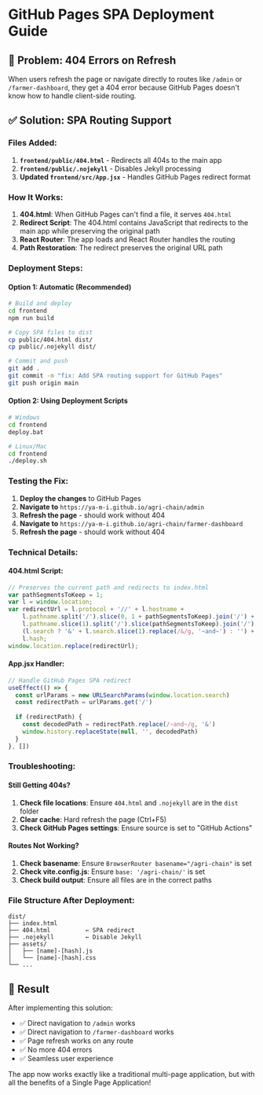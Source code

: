 # GitHub Pages SPA Deployment Guide

## 🚨 Problem: 404 Errors on Refresh

When users refresh the page or navigate directly to routes like `/admin` or `/farmer-dashboard`, they get a 404 error because GitHub Pages doesn't know how to handle client-side routing.

## ✅ Solution: SPA Routing Support

### Files Added:

1. **`frontend/public/404.html`** - Redirects all 404s to the main app
2. **`frontend/public/.nojekyll`** - Disables Jekyll processing
3. **Updated `frontend/src/App.jsx`** - Handles GitHub Pages redirect format

### How It Works:

1. **404.html**: When GitHub Pages can't find a file, it serves `404.html`
2. **Redirect Script**: The 404.html contains JavaScript that redirects to the main app while preserving the original path
3. **React Router**: The app loads and React Router handles the routing
4. **Path Restoration**: The redirect preserves the original URL path

### Deployment Steps:

#### Option 1: Automatic (Recommended)
```bash
# Build and deploy
cd frontend
npm run build

# Copy SPA files to dist
cp public/404.html dist/
cp public/.nojekyll dist/

# Commit and push
git add .
git commit -m "fix: Add SPA routing support for GitHub Pages"
git push origin main
```

#### Option 2: Using Deployment Scripts
```bash
# Windows
cd frontend
deploy.bat

# Linux/Mac
cd frontend
./deploy.sh
```

### Testing the Fix:

1. **Deploy the changes** to GitHub Pages
2. **Navigate to** `https://ya-m-i.github.io/agri-chain/admin`
3. **Refresh the page** - should work without 404
4. **Navigate to** `https://ya-m-i.github.io/agri-chain/farmer-dashboard`
5. **Refresh the page** - should work without 404

### Technical Details:

#### 404.html Script:
```javascript
// Preserves the current path and redirects to index.html
var pathSegmentsToKeep = 1;
var l = window.location;
var redirectUrl = l.protocol + '//' + l.hostname + 
    l.pathname.split('/').slice(0, 1 + pathSegmentsToKeep).join('/') + '/?/' +
    l.pathname.slice(1).split('/').slice(pathSegmentsToKeep).join('/').replace(/&/g, '~and~') +
    (l.search ? '&' + l.search.slice(1).replace(/&/g, '~and~') : '') +
    l.hash;
window.location.replace(redirectUrl);
```

#### App.jsx Handler:
```javascript
// Handle GitHub Pages SPA redirect
useEffect(() => {
  const urlParams = new URLSearchParams(window.location.search)
  const redirectPath = urlParams.get('/')
  
  if (redirectPath) {
    const decodedPath = redirectPath.replace(/~and~/g, '&')
    window.history.replaceState(null, '', decodedPath)
  }
}, [])
```

### Troubleshooting:

#### Still Getting 404s?
1. **Check file locations**: Ensure `404.html` and `.nojekyll` are in the `dist` folder
2. **Clear cache**: Hard refresh the page (Ctrl+F5)
3. **Check GitHub Pages settings**: Ensure source is set to "GitHub Actions"

#### Routes Not Working?
1. **Check basename**: Ensure `BrowserRouter basename="/agri-chain"` is set
2. **Check vite.config.js**: Ensure `base: '/agri-chain/'` is set
3. **Check build output**: Ensure all files are in the correct paths

### File Structure After Deployment:
```
dist/
├── index.html
├── 404.html          ← SPA redirect
├── .nojekyll         ← Disable Jekyll
├── assets/
│   ├── [name]-[hash].js
│   └── [name]-[hash].css
└── ...
```

## 🎉 Result

After implementing this solution:
- ✅ Direct navigation to `/admin` works
- ✅ Direct navigation to `/farmer-dashboard` works  
- ✅ Page refresh works on any route
- ✅ No more 404 errors
- ✅ Seamless user experience

The app now works exactly like a traditional multi-page application, but with all the benefits of a Single Page Application!
